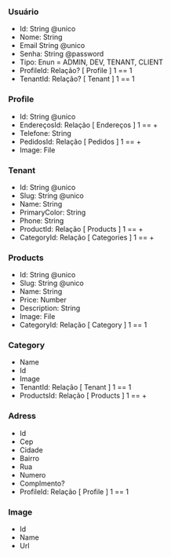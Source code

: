 ### Usuário

- Id: String @unico
- Nome: String
- Email String @unico
- Senha: String @password
- Tipo: Enun = ADMIN, DEV, TENANT, CLIENT
- ProfileId: Relação? [ Profile ] 1 == 1
- TenantId: Relação? [ Tenant ] 1 == 1

### Profile

- Id: String @unico
- EndereçosId: Relação [ Endereços ] 1 == +
- Telefone: String
- PedidosId: Relação [ Pedidos ] 1 == +
- Image: File

### Tenant

- Id: String @unico
- Slug: String @unico
- Name: String
- PrimaryColor: String
- Phone: String
- ProductId: Relação [ Products ] 1 == +
- CategoryId: Relação [ Categories ] 1 == +

### Products

- Id: String @unico
- Slug: String @unico
- Name: String
- Price: Number
- Description: String
- Image: File
- CategoryId: Relação [ Category ] 1 == 1

### Category

- Name
- Id
- Image
- TenantId: Relação [ Tenant ] 1 == 1
- ProductsId: Relação [ Products ] 1 == +

### Adress

- Id
- Cep
- Cidade
- Bairro
- Rua
- Numero
- Complmento?
- ProfileId: Relação [ Profile ] 1 == 1

### Image

- Id
- Name
- Url

